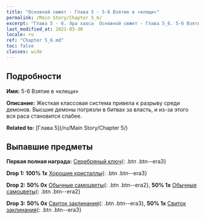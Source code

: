 ```yaml
---
title: "Основной сюжет - Глава 5 - 5-6 Взятие в «клещи»"
permalink: /Main Story/Chapter 5_6/
excerpt: "Глава 5 - 6. Эра хаоса  Основной сюжет - Глава 5_6. 5-6 Взятие в «клещи»"
last_modified_at: 2021-03-30
locale: ru
ref: "Chapter 5_6.md"
toc: false
classes: wide
---
```


## Подробности

 **Имя:** 5-6 Взятие в «клещи»

 **Описание:** Жесткая классовая система привела к разрыву среди демонов. Высшие демоны погрязли в битвах за власть, и из-за этого вся раса становится слабее.

 **Related to:** [Глава 5](/ru/Main Story/Chapter 5/)

## Выпавшие предметы

 **Первая полная награда:** [Серебряный ключ](/ru/Items/con_693/){: .btn .btn--era3}

 **Drop 1:** **100% 1x** [Хорошие кристаллы](/ru/Items/mat_17/){: .btn .btn--era3}

 **Drop 2:** **50% 0x** [Обычные самоцветы](/ru/Items/mat_10/){: .btn .btn--era2}, **50% 1x** [Обычные самоцветы](/ru/Items/mat_10/){: .btn .btn--era2}

 **Drop 3:** **50% 0x** [Свиток заклинания](/ru/Items/con_694/){: .btn .btn--era3}, **50% 1x** [Свиток заклинания](/ru/Items/con_694/){: .btn .btn--era3}

